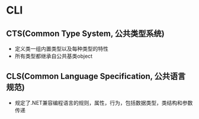 # CLI

## CTS(Common Type System, 公共类型系统)

- 定义类一组内置类型以及每种类型的特性 
- 所有类型都继承自公共基类object

## CLS(Common Language Specification, 公共语言规范)

- 规定了.NET兼容编程语言的规则，属性，行为，包括数据类型，类结构和参数传递
